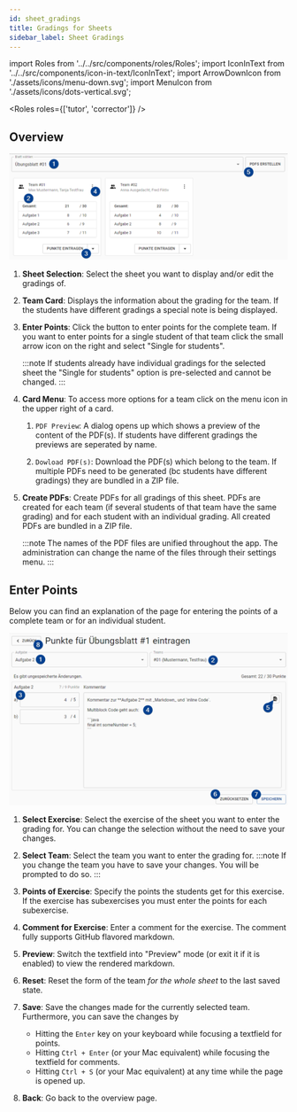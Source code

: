```yaml
---
id: sheet_gradings
title: Gradings for Sheets
sidebar_label: Sheet Gradings
---
```


import Roles from '../../src/components/roles/Roles';
import IconInText from '../../src/components/icon-in-text/IconInText';
import ArrowDownIcon from './assets/icons/menu-down.svg';
import MenuIcon from './assets/icons/dots-vertical.svg';

<Roles roles={['tutor', 'corrector']} />

## Overview

![Overview page for sheet gradings](./assets/sheet_grading_overview.png)

1. **Sheet Selection**: Select the sheet you want to display and/or edit the gradings of.

1. **Team Card**: Displays the information about the grading for the team. If the students have different gradings a special note is being displayed.

1. **Enter Points**: Click the button to enter points for the complete team. If you want to enter points for a single student of that team click the small arrow icon <IconInText icon={ArrowDownIcon} /> on the right and select "Single for students".

    :::note
    If students already have individual gradings for the selected sheet the "Single for students" option is pre-selected and cannot be changed.
    :::

1. **Card Menu**: To access more options for a team click on the menu icon <IconInText icon={MenuIcon} /> in the upper right of a card.

    1. `PDF Preview`: A dialog opens up which shows a preview of the content of the PDF(s). If students have different gradings the previews are seperated by name.

    1. `Dowload PDF(s)`: Download the PDF(s) which belong to the team. If multiple PDFs need to be generated (bc students have different gradings) they are bundled in a ZIP file.

1. **Create PDFs**: Create PDFs for all gradings of this sheet. PDFs are created for each team (if several students of that team have the same grading) and for each student with an individual grading. All created PDFs are bundled in a ZIP file.

    :::note
    The names of the PDF files are unified throughout the app. The administration can change the name of the files through their settings menu.
    :::

## Enter Points

Below you can find an explanation of the page for entering the points of a complete team or for an individual student.

![Form for entering sheet gradings](./assets/sheet_grading_form.png)

1. **Select Exercise**: Select the exercise of the sheet you want to enter the grading for. You can change the selection without the need to save your changes.

1. **Select Team**: Select the team you want to enter the grading for.
   :::note
   If you change the team you have to save your changes. You will be prompted to do so.
   :::

1. **Points of Exercise**: Specify the points the students get for this exercise. If the exercise has subexercises you must enter the points for each subexercise.

1. **Comment for Exercise**: Enter a comment for the exercise. The comment fully supports GitHub flavored markdown.

1. **Preview**: Switch the textfield into "Preview" mode (or exit it if it is enabled) to view the rendered markdown.

1. **Reset**: Reset the form of the team _for the whole sheet_ to the last saved state.

1. **Save**: Save the changes made for the currently selected team. Furthermore, you can save the changes by

    - Hitting the `Enter` key on your keyboard while focusing a textfield for points.
    - Hitting `Ctrl + Enter` (or your Mac equivalent) while focusing the textfield for comments.
    - Hitting `Ctrl + S` (or your Mac equivalent) at any time while the page is opened up.

1. **Back**: Go back to the overview page.
